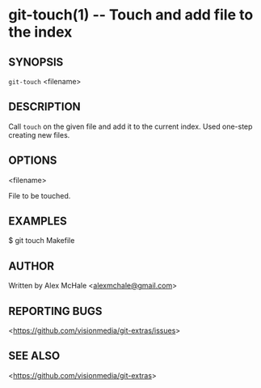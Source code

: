 git-touch(1) -- Touch and add file to the index
===============================================

## SYNOPSIS

`git-touch` &lt;filename&gt;

## DESCRIPTION

  Call `touch` on the given file and add it to the current index. Used one-step creating new files.

## OPTIONS

  &lt;filename&gt;

  File to be touched.

## EXAMPLES

  $ git touch Makefile

## AUTHOR

Written by Alex McHale &lt;<alexmchale@gmail.com>&gt;

## REPORTING BUGS

&lt;<https://github.com/visionmedia/git-extras/issues>&gt;

## SEE ALSO

&lt;<https://github.com/visionmedia/git-extras>&gt;
